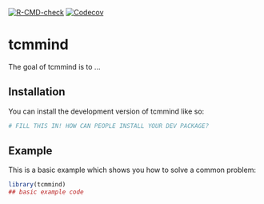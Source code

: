 [![R-CMD-check](https://github.com/cmsnut/tcmmind/actions/workflows/R-CMD-check.yaml/badge.svg)](https://github.com/cmsnut/tcmmind/actions/workflows/R-CMD-check.yaml)
[![Codecov](https://codecov.io/gh/cmsnut/tcmmind/branch/main/graph/badge.svg)](https://app.codecov.io/gh/cmsnut/tcmmind)

# tcmmind

<!-- badges: start -->
<!-- badges: end -->

The goal of tcmmind is to ...

## Installation

You can install the development version of tcmmind like so:

``` r
# FILL THIS IN! HOW CAN PEOPLE INSTALL YOUR DEV PACKAGE?
```

## Example

This is a basic example which shows you how to solve a common problem:

``` r
library(tcmmind)
## basic example code
```

